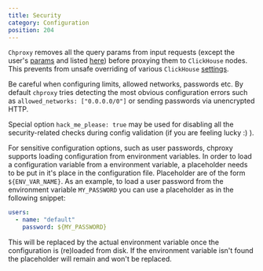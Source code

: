 ```yaml
---
title: Security
category: Configuration
position: 204
---
```


`Chproxy` removes all the query params from input requests (except the user's [params](https://github.com/ContentSquare/chproxy/blob/master/config#param_groups_config) and listed [here](https://github.com/ContentSquare/chproxy/blob/master/scope.go#L292))
before proxying them to `ClickHouse` nodes. This prevents from unsafe overriding
of various `ClickHouse` [settings](https://clickhouse.com/docs/en/interfaces/http/).

Be careful when configuring limits, allowed networks, passwords etc.
By default `chproxy` tries detecting the most obvious configuration errors such as `allowed_networks: ["0.0.0.0/0"]` or sending passwords via unencrypted HTTP.

Special option `hack_me_please: true` may be used for disabling all the security-related checks during config validation (if you are feeling lucky :) ).

For sensitive configuration options, such as user passwords, chproxy supports loading configuration from environment variables. In order to load a configuration variable from a environment variable, a placeholder needs to be put in it's place
in the configuration file. Placeholder are of the form `${ENV_VAR_NAME}`. As an example, to load a user password from the environment variable `MY_PASSWORD` you can use a placeholder as in the following snippet:

```yaml
users:
  - name: "default"
    password: ${MY_PASSWORD}
```

This will be replaced by the actual environment variable once the configuration is (re)loaded from disk. If the environment variable isn't found the placeholder will remain and won't be replaced.
